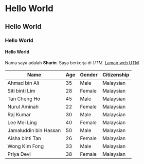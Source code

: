 # Hello World
## Hello World
### Hello World
#### Hello World

Nama saya adalah **Sharin**. Saya berkerja di *UTM*. [Laman web UTM](https://www.utm.my)

| Name           | Age | Gender | Citizenship  |
|----------------|-----|--------|--------------|
| Ahmad bin Ali  | 35  | Male   | Malaysian    |
| Siti binti Lim | 28  | Female | Malaysian    |
| Tan Cheng Ho   | 45  | Male   | Malaysian    |
| Nurul Aminah   | 22  | Female | Malaysian    |
| Raj Kumar       | 30  | Male   | Malaysian    |
| Lee Mei Ling    | 40  | Female | Malaysian    |
| Jamaluddin bin Hassan | 50 | Male   | Malaysian    |
| Aisha binti Tan | 26 | Female | Malaysian    |
| Wong Kim Fong   | 33  | Male   | Malaysian    |
| Priya Devi      | 38  | Female | Malaysian    |
